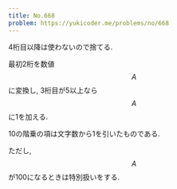 ```yaml
---
title: No.668
problem: https://yukicoder.me/problems/no/668
---
```

4桁目以降は使わないので捨てる.

最初2桁を数値 $$ A $$ に変換し, 3桁目が5以上なら $$ A $$ に1を加える.

10の階乗の項は文字数から1を引いたものである.

ただし, $$ A $$ が100になるときは特別扱いをする.
